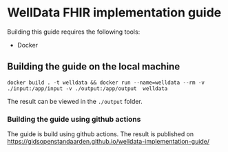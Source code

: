 # WellData FHIR implementation guide

Building this guide requires the following tools:
* Docker

## Building the guide on the local machine
```shell
docker build . -t welldata && docker run --name=welldata --rm -v ./input:/app/input -v ./output:/app/output  welldata
```

The result can be viewed in the `./output` folder.

### Building the guide using github actions
The guide is build using github actions. The result is published on https://gidsopenstandaarden.github.io/welldata-implementation-guide/
